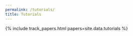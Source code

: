 ```yaml
---
permalink: /tutorials/
title: Tutorials
---
```


{% include track_papers.html papers=site.data.tutorials %}